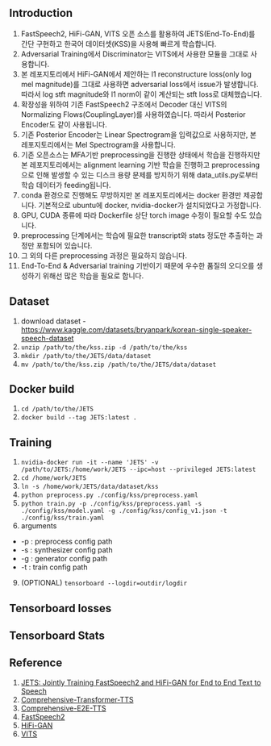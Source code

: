 ## Introduction
1. FastSpeech2, HiFi-GAN, VITS 오픈 소스를 활용하여 JETS(End-To-End)를 간단 구현하고 한국어 데이터셋(KSS)을 사용해 빠르게 학습합니다.
2. Adversarial Training에서 Discriminator는 VITS에서 사용한 모듈을 그대로 사용합니다.
3. 본 레포지토리에서 HiFi-GAN에서 제안하는 l1 reconstructure loss(only log mel magnitude)를 그대로 사용하면 adversarial loss에서 issue가 발생합니다. 따라서 log stft magnitude와 l1 norm이 같이 계산되는 stft loss로 대체했습니다.
4. 확장성을 위하여 기존 FastSpeech2 구조에서 Decoder 대신 VITS의 Normalizing Flows(CouplingLayer)를 사용하였습니다. 따라서 Posterior Encoder도 같이 사용됩니다.
5. 기존 Posterior Encoder는 Linear Spectrogram을 입력값으로 사용하지만, 본 레포지토리에서는 Mel Spectrogram을 사용합니다.
6. 기존 오픈소스는 MFA기반 preprocessing을 진행한 상태에서 학습을 진행하지만 본 레포지토리에서는 alignment learning 기반 학습을 진행하고 preprocessing으로 인해 발생할 수 있는 디스크 용량 문제를 방지하기 위해 data_utils.py로부터 학습 데이터가 feeding됩니다.
7. conda 환경으로 진행해도 무방하지만 본 레포지토리에서는 docker 환경만 제공합니다. 기본적으로 ubuntu에 docker, nvidia-docker가 설치되었다고 가정합니다.
8. GPU, CUDA 종류에 따라 Dockerfile 상단 torch image 수정이 필요할 수도 있습니다.
9. preprocessing 단계에서는 학습에 필요한 transcript와 stats 정도만 추출하는 과정만 포함되어 있습니다.
10. 그 외의 다른 preprocessing 과정은 필요하지 않습니다.
11. End-To-End & Adversarial training 기반이기 때문에 우수한 품질의 오디오를 생성하기 위해선 많은 학습을 필요로 합니다.

## Dataset
1. download dataset - https://www.kaggle.com/datasets/bryanpark/korean-single-speaker-speech-dataset
2. `unzip /path/to/the/kss.zip -d /path/to/the/kss`
3. `mkdir /path/to/the/JETS/data/dataset`
4. `mv /path/to/the/kss.zip /path/to/the/JETS/data/dataset`

## Docker build
1. `cd /path/to/the/JETS`
2. `docker build --tag JETS:latest .`

## Training
1. `nvidia-docker run -it --name 'JETS' -v /path/to/JETS:/home/work/JETS --ipc=host --privileged JETS:latest`
2. `cd /home/work/JETS`
5. `ln -s /home/work/JETS/data/dataset/kss`
6. `python preprocess.py ./config/kss/preprocess.yaml`
7. `python train.py -p ./config/kss/preprocess.yaml -s ./config/kss/model.yaml -g ./config/kss/config_v1.json -t ./config/kss/train.yaml`
8. arguments
  * -p : preprocess config path
  * -s : synthesizer config path
  * -g : generator config path
  * -t : train config path
9. (OPTIONAL) `tensorboard --logdir=outdir/logdir`

## Tensorboard losses


## Tensorboard Stats


## Reference
1. [JETS: Jointly Training FastSpeech2 and HiFi-GAN for End to End Text to Speech](https://arxiv.org/abs/2203.16852)
2. [Comprehensive-Transformer-TTS](https://github.com/keonlee9420/Comprehensive-Transformer-TTS)
3. [Comprehensive-E2E-TTS](https://github.com/keonlee9420/Comprehensive-E2E-TTS)
4. [FastSpeech2](https://github.com/ming024/FastSpeech2)
5. [HiFi-GAN](https://github.com/jik876/hifi-gan)
6. [VITS](https://github.com/jaywalnut310/vits)
